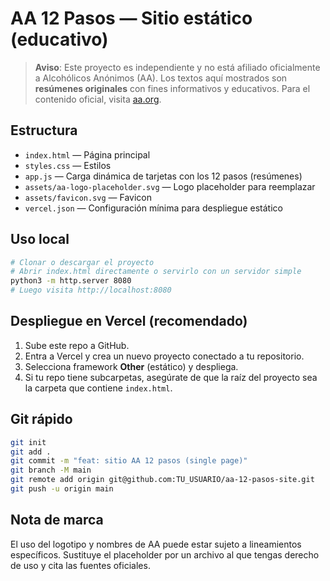 # AA 12 Pasos — Sitio estático (educativo)

> **Aviso**: Este proyecto es independiente y no está afiliado oficialmente a Alcohólicos Anónimos (AA). Los textos aquí mostrados son **resúmenes originales** con fines informativos y educativos. Para el contenido oficial, visita [aa.org](https://www.aa.org).

## Estructura
- `index.html` — Página principal
- `styles.css` — Estilos
- `app.js` — Carga dinámica de tarjetas con los 12 pasos (resúmenes)
- `assets/aa-logo-placeholder.svg` — Logo placeholder para reemplazar
- `assets/favicon.svg` — Favicon
- `vercel.json` — Configuración mínima para despliegue estático

## Uso local
```bash
# Clonar o descargar el proyecto
# Abrir index.html directamente o servirlo con un servidor simple
python3 -m http.server 8080
# Luego visita http://localhost:8080
```

## Despliegue en Vercel (recomendado)
1. Sube este repo a GitHub.
2. Entra a Vercel y crea un nuevo proyecto conectado a tu repositorio.
3. Selecciona framework **Other** (estático) y despliega.
4. Si tu repo tiene subcarpetas, asegúrate de que la raíz del proyecto sea la carpeta que contiene `index.html`.

## Git rápido
```bash
git init
git add .
git commit -m "feat: sitio AA 12 pasos (single page)"
git branch -M main
git remote add origin git@github.com:TU_USUARIO/aa-12-pasos-site.git
git push -u origin main
```

## Nota de marca
El uso del logotipo y nombres de AA puede estar sujeto a lineamientos específicos. Sustituye el placeholder por un archivo al que tengas derecho de uso y cita las fuentes oficiales.
